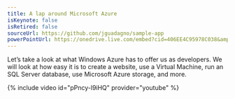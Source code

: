 ```yaml
---
title: A lap around Microsoft Azure
isKeynote: false
isRetired: false
sourceUrl: https://github.com/jguadagno/sample-app
powerPointUrl: https://onedrive.live.com/embed?cid=406EE4C95978C038&amp;resid=406EE4C95978C038%2178818&amp;authkey=AExWy5vMGukZ7V8&amp;em=2
---
```

Let’s take a look at what Windows Azure has to offer us as developers. We will look at how easy it is to create a website, use a Virtual Machine, run an SQL Server database, use Microsoft Azure storage, and more.

{% include video id="pPncy-l9iHQ" provider="youtube" %}
